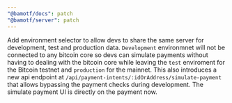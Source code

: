 ```yaml
---
"@bamotf/docs": patch
"@bamotf/server": patch
---
```


Add environment selector to allow devs to share the same server for development, test and production data. `Development` environmnet will not be connected to any bitcoin core so devs can simulate payments without having to dealing with the bitcoin core while leaving the `test` enviroment for the Bitcoin testnet and `production` for the mainnet.
This also introduces a new api endpoint at `/api/payment-intents/:idOrAddress/simulate-payment` that allows bypassing the payment checks during development. The simulate payment UI is directly on the payment now.
